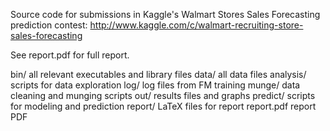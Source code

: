 Source code for submissions in Kaggle's Walmart Stores Sales Forecasting prediction contest: http://www.kaggle.com/c/walmart-recruiting-store-sales-forecasting

See report.pdf for full report.

bin/            all relevant executables and library files
data/           all data files
analysis/       scripts for data exploration
log/            log files from FM training
munge/          data cleaning and munging scripts
out/            results files and graphs
predict/        scripts for modeling and prediction
report/         LaTeX files for report
report.pdf      report PDF
